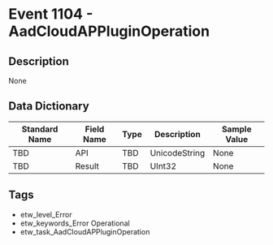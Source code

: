 # Event 1104 - AadCloudAPPluginOperation

## Description
None

## Data Dictionary
|Standard Name|Field Name|Type|Description|Sample Value|
|---|---|---|---|---|
|TBD|API|TBD|UnicodeString|None|None|
|TBD|Result|TBD|UInt32|None|None|

## Tags
* etw_level_Error
* etw_keywords_Error Operational
* etw_task_AadCloudAPPluginOperation